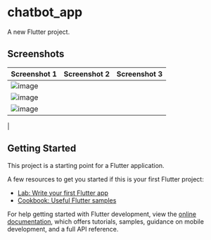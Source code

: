 # chatbot_app

A new Flutter project.

## Screenshots

| Screenshot 1                                 | Screenshot 2                                 | Screenshot 3                                 |
|----------------------------------------------|----------------------------------------------|----------------------------------------------|
| ![image](https://github.com/vodatvan01/flutter_chat/assets/87610505/27afae3e-91ca-4d20-9cf1-c02193e992f8)
 | ![image](https://github.com/vodatvan01/flutter_chat/assets/87610505/412d1333-b6d5-4d5b-b067-8ceff7afc29f)
 | ![image](https://github.com/vodatvan01/flutter_chat/assets/87610505/f9f084aa-2e22-45f7-b986-367aba4007ed)
 |



## Getting Started

This project is a starting point for a Flutter application.

A few resources to get you started if this is your first Flutter project:

- [Lab: Write your first Flutter app](https://docs.flutter.dev/get-started/codelab)
- [Cookbook: Useful Flutter samples](https://docs.flutter.dev/cookbook)

For help getting started with Flutter development, view the
[online documentation](https://docs.flutter.dev/), which offers tutorials,
samples, guidance on mobile development, and a full API reference.
